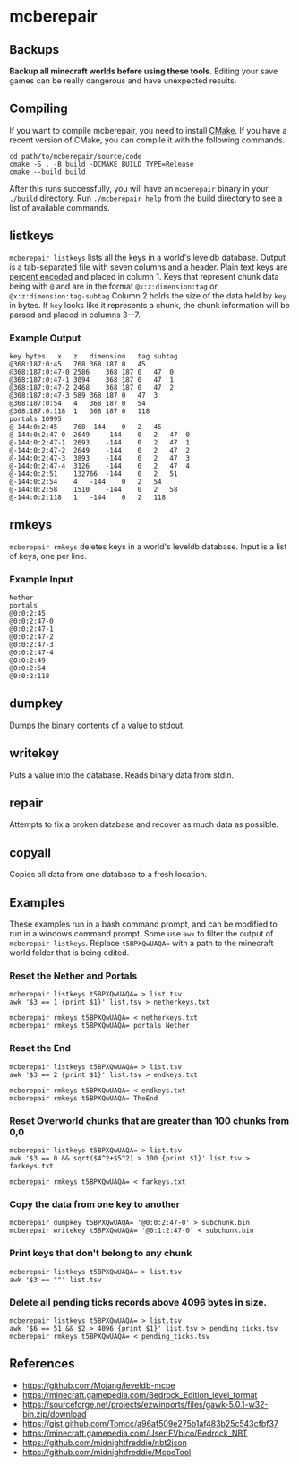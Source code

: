 # mcberepair

## Backups

**Backup all minecraft worlds before using these tools.**
Editing your save games can be really dangerous and have unexpected results.

## Compiling

If you want to compile mcberepair, you need to install [CMake](https://cmake.org/).
If you have a recent version of CMake, you can compile it with the following commands.

```
cd path/to/mcberepair/source/code
cmake -S . -B build -DCMAKE_BUILD_TYPE=Release
cmake --build build
```

After this runs successfully, you will have an `mcberepair` binary in your `./build` directory.
Run `./mcberepair help` from the build directory to see a list of available commands.

## listkeys

`mcberepair listkeys` lists all the keys in a world's leveldb database. Output is a tab-separated file
with seven columns and a header.
Plain text keys are [percent encoded](https://en.wikipedia.org/wiki/Percent-encoding) and placed in column 1.
Keys that represent chunk data being with `@` and are in the format
`@x:z:dimension:tag` or `@x:z:dimension:tag-subtag`
Column 2 holds the size of the data held by `key` in bytes.
If `key` looks like it represents a chunk, the chunk information will be parsed
and placed in columns 3--7.

### Example Output

```
key	bytes	x	z	dimension	tag	subtag
@368:187:0:45	768	368	187	0	45	
@368:187:0:47-0	2586	368	187	0	47	0
@368:187:0:47-1	3094	368	187	0	47	1
@368:187:0:47-2	2468	368	187	0	47	2
@368:187:0:47-3	589	368	187	0	47	3
@368:187:0:54	4	368	187	0	54	
@368:187:0:118	1	368	187	0	118	
portals	10995					
@-144:0:2:45	768	-144	0	2	45	
@-144:0:2:47-0	2649	-144	0	2	47	0
@-144:0:2:47-1	2693	-144	0	2	47	1
@-144:0:2:47-2	2649	-144	0	2	47	2
@-144:0:2:47-3	3893	-144	0	2	47	3
@-144:0:2:47-4	3126	-144	0	2	47	4
@-144:0:2:51	132766	-144	0	2	51	
@-144:0:2:54	4	-144	0	2	54	
@-144:0:2:58	1510	-144	0	2	58	
@-144:0:2:118	1	-144	0	2	118	
```

## rmkeys

`mcberepair rmkeys` deletes keys in a world's leveldb database.
Input is a list of keys, one per line.

### Example Input

```
Nether
portals
@0:0:2:45
@0:0:2:47-0
@0:0:2:47-1
@0:0:2:47-2
@0:0:2:47-3
@0:0:2:47-4
@0:0:2:49
@0:0:2:54
@0:0:2:118
```

## dumpkey

Dumps the binary contents of a value to stdout.

## writekey

Puts a value into the database. Reads binary data from stdin.

## repair

Attempts to fix a broken database and recover as much data as possible.

## copyall

Copies all data from one database to a fresh location.

## Examples

These examples run in a bash command prompt, and can be modified to run in a windows
command prompt.
Some use `awk` to filter the output of `mcberepair listkeys`.
Replace `t5BPXQwUAQA=` with a path to the minecraft world folder that is being edited.

### Reset the Nether and Portals

```
mcberepair listkeys t5BPXQwUAQA= > list.tsv
awk '$3 == 1 {print $1}' list.tsv > netherkeys.txt

mcberepair rmkeys t5BPXQwUAQA= < netherkeys.txt
mcberepair rmkeys t5BPXQwUAQA= portals Nether
```

### Reset the End

```
mcberepair listkeys t5BPXQwUAQA= > list.tsv
awk '$3 == 2 {print $1}' list.tsv > endkeys.txt

mcberepair rmkeys t5BPXQwUAQA= < endkeys.txt
mcberepair rmkeys t5BPXQwUAQA= TheEnd
```

### Reset Overworld chunks that are greater than 100 chunks from 0,0

```
mcberepair listkeys t5BPXQwUAQA= > list.tsv
awk '$3 == 0 && sqrt($4^2+$5^2) > 100 {print $1}' list.tsv > farkeys.txt

mcberepair rmkeys t5BPXQwUAQA= < farkeys.txt
```

### Copy the data from one key to another

```
mcberepair dumpkey t5BPXQwUAQA= '@0:0:2:47-0' > subchunk.bin
mcberepair writekey t5BPXQwUAQA= '@0:1:2:47-0' < subchunk.bin
```

### Print keys that don't belong to any chunk

```
mcberepair listkeys t5BPXQwUAQA= > list.tsv
awk '$3 == ""' list.tsv
```

### Delete all pending ticks records above 4096 bytes in size.

```
mcberepair listkeys t5BPXQwUAQA= > list.tsv
awk '$6 == 51 && $2 > 4096 {print $1}' list.tsv > pending_ticks.tsv
mcberepair rmkeys t5BPXQwUAQA= < pending_ticks.tsv
```

## References

 - https://github.com/Mojang/leveldb-mcpe
 - https://minecraft.gamepedia.com/Bedrock_Edition_level_format
 - https://sourceforge.net/projects/ezwinports/files/gawk-5.0.1-w32-bin.zip/download
 - https://gist.github.com/Tomcc/a96af509e275b1af483b25c543cfbf37
 - https://minecraft.gamepedia.com/User:FVbico/Bedrock_NBT
 - https://github.com/midnightfreddie/nbt2json
 - https://github.com/midnightfreddie/McpeTool
